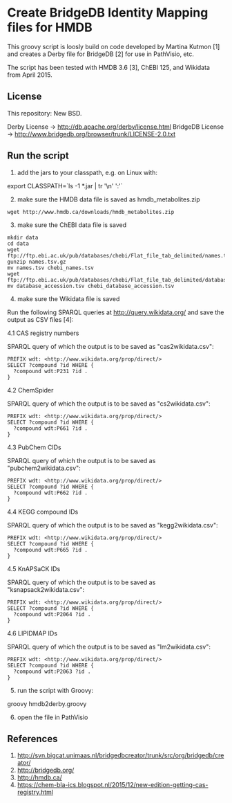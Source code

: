 Create BridgeDB Identity Mapping files for HMDB
===============================================

This groovy script is loosly build on code developed by Martina Kutmon [1]
and creates a Derby file for BridgeDB [2] for use in PathVisio, etc.

The script has been tested with HMDB 3.6 [3], ChEBI 125, and Wikidata from April 2015.

License
-------

This repository: New BSD.

Derby License -> http://db.apache.org/derby/license.html
BridgeDB License -> http://www.bridgedb.org/browser/trunk/LICENSE-2.0.txt

Run the script
--------------

1. add the jars to your classpath, e.g. on Linux with:

  export CLASSPATH=\`ls -1 *.jar | tr '\n' ':'\`

2. make sure the HMDB data file is saved as hmdb_metabolites.zip

  ```
  wget http://www.hmdb.ca/downloads/hmdb_metabolites.zip
  ```

3. make sure the ChEBI data file is saved

  ```
  mkdir data
  cd data
  wget ftp://ftp.ebi.ac.uk/pub/databases/chebi/Flat_file_tab_delimited/names.tsv.gz
  gunzip names.tsv.gz
  mv names.tsv chebi_names.tsv
  wget ftp://ftp.ebi.ac.uk/pub/databases/chebi/Flat_file_tab_delimited/database_accession.tsv
  mv database_accession.tsv chebi_database_accession.tsv
  ```

4. make sure the Wikidata file is saved

Run the following SPARQL queries at http://query.wikidata.org/ and save the
output as CSV files [4]:

4.1 CAS registry numbers

SPARQL query of which the output is to be saved as "cas2wikidata.csv":

  ```
  PREFIX wdt: <http://www.wikidata.org/prop/direct/>
  SELECT ?compound ?id WHERE {
    ?compound wdt:P231 ?id .
  }
  ```

4.2 ChemSpider

SPARQL query of which the output is to be saved as "cs2wikidata.csv":

  ```
  PREFIX wdt: <http://www.wikidata.org/prop/direct/>
  SELECT ?compound ?id WHERE {
    ?compound wdt:P661 ?id .
  }
  ```

4.3 PubChem CIDs

SPARQL query of which the output is to be saved as "pubchem2wikidata.csv":

  ```
  PREFIX wdt: <http://www.wikidata.org/prop/direct/>
  SELECT ?compound ?id WHERE {
    ?compound wdt:P662 ?id .
  }
  ```

4.4 KEGG compound IDs

SPARQL query of which the output is to be saved as "kegg2wikidata.csv":

  ```
  PREFIX wdt: <http://www.wikidata.org/prop/direct/>
  SELECT ?compound ?id WHERE {
    ?compound wdt:P665 ?id .
  }
  ```

4.5 KnAPSaCK IDs

SPARQL query of which the output is to be saved as "ksnapsack2wikidata.csv":

  ```
  PREFIX wdt: <http://www.wikidata.org/prop/direct/>
  SELECT ?compound ?id WHERE {
    ?compound wdt:P2064 ?id .
  }
  ```

4.6 LIPIDMAP IDs

SPARQL query of which the output is to be saved as "lm2wikidata.csv":

  ```
  PREFIX wdt: <http://www.wikidata.org/prop/direct/>
  SELECT ?compound ?id WHERE {
    ?compound wdt:P2063 ?id .
  }
  ```

5. run the script with Groovy:

  groovy hmdb2derby.groovy

6. open the file in PathVisio

References
----------

1. http://svn.bigcat.unimaas.nl/bridgedbcreator/trunk/src/org/bridgedb/creator/
2. http://bridgedb.org/
3. http://hmdb.ca/
4. https://chem-bla-ics.blogspot.nl/2015/12/new-edition-getting-cas-registry.html
